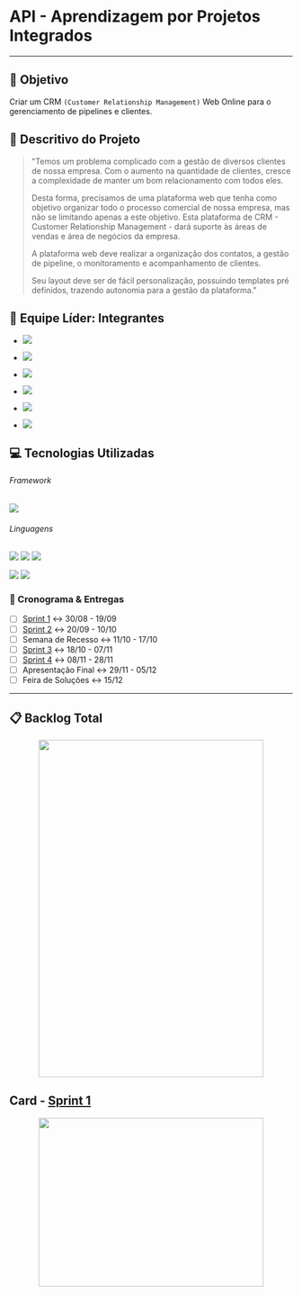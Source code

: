 # API - Aprendizagem por Projetos Integrados
---

## :dart: Objetivo
Criar um CRM `(Customer Relationship Management)` Web Online para o gerenciamento de pipelines e clientes.


## :scroll: Descritivo do Projeto
> "Temos um problema complicado com a gestão de diversos clientes de nossa empresa. Com o aumento na quantidade de clientes, cresce a complexidade de manter um bom relacionamento com todos eles.
> 
> Desta forma, precisamos de uma plataforma web que tenha como objetivo organizar todo o processo comercial de nossa empresa, mas não se limitando apenas a este objetivo. Esta plataforma de CRM - Customer Relationship Management - dará suporte às áreas de vendas e área de negócios da empresa.
> 
> A plataforma web deve realizar a organização dos contatos, a gestão de pipeline, o monitoramento e acompanhamento de clientes.
> 
> Seu layout deve ser de fácil personalização, possuindo templates pré definidos, trazendo autonomia 
para a gestão da plataforma."


## :busts_in_silhouette: Equipe Líder: Integrantes
- [![](https://img.shields.io/badge/Daniela%20dos%20Santo%20Meirelles-white?style=flat&logo=github&logoColor=white&labelColor=black)](https://github.com/DanielaMeirelles "Scrum Team")

- [![](https://img.shields.io/badge/%20-João%20Vitor%20Evaristo%20da%20Silva-white?style=flat&logo=github&logoColor=white&labelColor=black)](https://github.com/Joaoevr "Scrum Team")

- [![](https://img.shields.io/badge/-Leonardo%20Gustavo%20Ribeiro-white?style=flat&logo=github&logoColor=white&labelColor=black)](https://www.github.com/Leo0256 "Product Owner")

- [![](https://img.shields.io/badge/Luiz%20Gustavo%20Vieira-white?style=flat&logo=github&logoColor=white&labelColor=black)](https://github.com/UkitakeKazui "Scrum Team")

- [![](https://img.shields.io/badge/Matheus%20Emboaba%20Mello%20de%20Souza-white?style=flat&logo=github&logoColor=white&labelColor=black)](https://github.com/MatheusEmboabaTeteu "Scrum Team")

- [![](https://img.shields.io/badge/Thiago%20da%20Silva-white?style=flat&logo=github&logoColor=white&labelColor=black)](https://github.com/tsilvaBR "Scrum Master")


## :computer: Tecnologias Utilizadas
###### Framework
[![](https://img.shields.io/badge/-ASP.NET-00a1f1?style=flat&logo=dotnet&logoColor=white&labelColor=783bd2)](https://dotnet.microsoft.com/apps/aspnet "ASP.NET")

###### Linguagens
[![](https://img.shields.io/badge/-HTML-e34f26?style=flat&logo=html5&logoColor=white)](https://www.w3schools.com/html "HTML") [![](https://img.shields.io/badge/-CSS-0099e5?style=flat&logo=css3&logoColor=white)](https://www.w3schools.com/css "CSS") [![](https://img.shields.io/badge/-JavaScript-f7df1e?style=flat&logo=javascript&logoColor=gray)](https://www.w3schools.com/js "JavaScript")

[![](https://img.shields.io/badge/-C%23-783bd2?style=flat&logo=csharp&logoColor=white)](https://docs.microsoft.com/pt-br/dotnet/csharp/ "C#") [![](https://img.shields.io/badge/-PostgreSQL-00758f?style=flat&logo=postgresql&logoColor=white)](https://www.postgresql.org/ "PostgreSQL")

### :calendar: Cronograma & Entregas
- [ ] [Sprint 1](https://github.com/Leo0256/API-IoniCRM_IonicHealth/tree/Sprint_1) :left_right_arrow: 30/08 - 19/09
- [ ] [Sprint 2](https://github.com/Leo0256/API-IoniCRM_IonicHealth/tree/Sprint_2) :left_right_arrow: 20/09 - 10/10
- [ ] Semana de Recesso :left_right_arrow: 11/10 - 17/10
- [ ] [Sprint 3](https://github.com/Leo0256/API-IoniCRM_IonicHealth/tree/Sprint_3) :left_right_arrow: 18/10 - 07/11
- [ ] [Sprint 4](https://github.com/Leo0256/API-IoniCRM_IonicHealth/tree/Sprint_4) :left_right_arrow: 08/11 - 28/11
- [ ] Apresentação Final :left_right_arrow: 29/11 - 05/12
- [ ] Feira de Soluções :left_right_arrow: 15/12

---

## :clipboard: Backlog Total
<p align="center">
  <img src="https://via.placeholder.com/400x600/444444" width="400" height="600">
</p>

## Card - [Sprint 1](https://github.com/Leo0256/API-IoniCRM_IonicHealth/tree/Sprint_1)
<p align="center">
  <img src="https://via.placeholder.com/400x300/444444" width="400" height="300">
</p>



